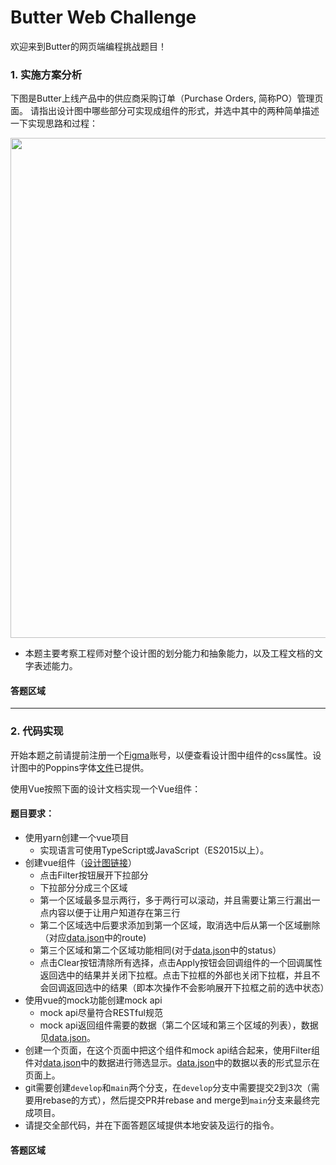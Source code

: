 # Butter Web Challenge

欢迎来到Butter的网页端编程挑战题目！

### 1. 实施方案分析
下图是Butter上线产品中的供应商采购订单（Purchase Orders, 简称PO）管理页面。
请指出设计图中哪些部分可实现成组件的形式，并选中其中的两种简单描述一下实现思路和过程：

<img src="https://user-images.githubusercontent.com/9939724/129428343-43c0ee58-f33d-4cdb-9661-4d897819aa7d.png" width="800" />

- 本题主要考察工程师对整个设计图的划分能力和抽象能力，以及工程文档的文字表述能力。

#### 答题区域
 --- 

### 2. 代码实现
开始本题之前请提前注册一个[Figma](https://www.figma.com/signup)账号，以便查看设计图中组件的css属性。设计图中的Poppins字体[文件](Poppins.zip)已提供。

使用Vue按照下面的设计文档实现一个Vue组件：
#### 题目要求：
- 使用yarn创建一个vue项目
  - 实现语言可使用TypeScript或JavaScript（ES2015以上）。
- 创建vue组件（[设计图链接](https://www.figma.com/file/7jCwU2hDat2KSGPZH5bM7i/Butter-Interview-August?node-id=1%3A62)）
  - 点击Filter按钮展开下拉部分
  - 下拉部分分成三个区域
  - 第一个区域最多显示两行，多于两行可以滚动，并且需要让第三行漏出一点内容以便于让用户知道存在第三行
  - 第二个区域选中后要求添加到第一个区域，取消选中后从第一个区域删除（对应[data.json](data.json)中的route)
  - 第三个区域和第二个区域功能相同(对于[data.json](data.json)中的status）
  - 点击Clear按钮清除所有选择，点击Apply按钮会回调组件的一个回调属性返回选中的结果并关闭下拉框。点击下拉框的外部也关闭下拉框，并且不会回调返回选中的结果（即本次操作不会影响展开下拉框之前的选中状态）
- 使用vue的mock功能创建mock api
  - mock api尽量符合RESTful规范
  - mock api返回组件需要的数据（第二个区域和第三个区域的列表），数据见[data.json](data.json)。
- 创建一个页面，在这个页面中把这个组件和mock api结合起来，使用Filter组件对[data.json](data.json)中的数据进行筛选显示。[data.json](data.json)中的数据以表的形式显示在页面上。
- git需要创建`develop`和`main`两个分支，在`develop`分支中需要提交2到3次（需要用rebase的方式），然后提交PR并rebase and merge到`main`分支来最终完成项目。
- 请提交全部代码，并在下面答题区域提供本地安装及运行的指令。

#### 答题区域
